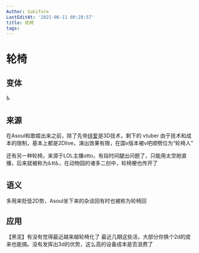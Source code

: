 ```yaml
---
Author: Sakifore
LastEditAt: '2021-06-11 00:28:57'
title: 轮椅
tags:
---
```

# 轮椅

## 变体

♿

## 来源

在Asoul和歌姬出来之前，除了先帝[绊爱](https://space.bilibili.com/1473830)是3D技术，剩下的 vtuber 由于技术和成本的限制，基本上都是2Dlive，演出效果有限，在国v版本被v吧顺劈位为“轮椅人”

还有另一种轮椅，来源于LOL主播otto，有段时间腿出问题了，只能用太空舱直播，后来就被称为♿tt♿，在动物园的诸多二创中，轮椅梗也传开了

## 语义

多用来贬低2D势，Asoul坐下来的杂谈回有时也被称为轮椅回

## 应用

【黑泥】有没有觉得最近越来越轮椅化了
最近几期这些活，大部分你换个2d的皮来也能搞。没有发挥出3d的优势，这么高的设备成本是否浪费了